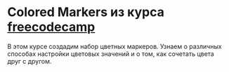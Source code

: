 # Colored Markers из курса [freecodecamp](https://www.freecodecamp.org/learn/2022/responsive-web-design/)
В этом курсе создадим набор цветных маркеров. Узнаем о различных способах настройки цветовых значений и о том, как сочетать цвета друг с другом.
